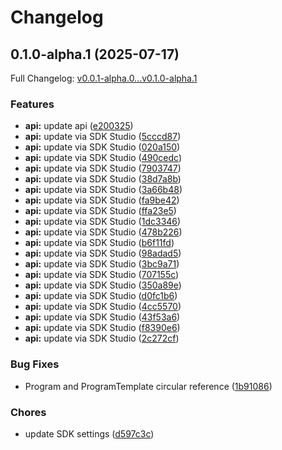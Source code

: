 # Changelog

## 0.1.0-alpha.1 (2025-07-17)

Full Changelog: [v0.0.1-alpha.0...v0.1.0-alpha.1](https://github.com/moonbaseai/moonbase-sdk-go/compare/v0.0.1-alpha.0...v0.1.0-alpha.1)

### Features

* **api:** update api ([e200325](https://github.com/moonbaseai/moonbase-sdk-go/commit/e2003255a586dab1dec331fe5b0fb0a64e465274))
* **api:** update via SDK Studio ([5cccd87](https://github.com/moonbaseai/moonbase-sdk-go/commit/5cccd87a0cfc8da4a2c521902c213e8443aa7445))
* **api:** update via SDK Studio ([020a150](https://github.com/moonbaseai/moonbase-sdk-go/commit/020a150c5473bfea73b81b2364f2c7540290d82e))
* **api:** update via SDK Studio ([490cedc](https://github.com/moonbaseai/moonbase-sdk-go/commit/490cedc52f47a56dc75bf2b953bba4b74b3f8864))
* **api:** update via SDK Studio ([7903747](https://github.com/moonbaseai/moonbase-sdk-go/commit/79037473add553870a1f8169a6fb4d8b17ff4a88))
* **api:** update via SDK Studio ([38d7a8b](https://github.com/moonbaseai/moonbase-sdk-go/commit/38d7a8bc82ba9f68352af24f196e4ec2f2abb7d0))
* **api:** update via SDK Studio ([3a66b48](https://github.com/moonbaseai/moonbase-sdk-go/commit/3a66b48faf2291ce0504acd44ecb1f2b25664ae6))
* **api:** update via SDK Studio ([fa9be42](https://github.com/moonbaseai/moonbase-sdk-go/commit/fa9be423c9ebbb87582c037304b64addacd51efb))
* **api:** update via SDK Studio ([ffa23e5](https://github.com/moonbaseai/moonbase-sdk-go/commit/ffa23e5a76d0fb238b56dedf93b2d18349c38e73))
* **api:** update via SDK Studio ([1dc3346](https://github.com/moonbaseai/moonbase-sdk-go/commit/1dc3346b6ea9a09663000c64e6e541063069338d))
* **api:** update via SDK Studio ([478b226](https://github.com/moonbaseai/moonbase-sdk-go/commit/478b22600e5b50d2da831f8a5e111c7e9e296acd))
* **api:** update via SDK Studio ([b6f11fd](https://github.com/moonbaseai/moonbase-sdk-go/commit/b6f11fdc66d8db8c2302e945cfaaf0b5bc467e19))
* **api:** update via SDK Studio ([98adad5](https://github.com/moonbaseai/moonbase-sdk-go/commit/98adad5161c501c238b87389825c94add6359e64))
* **api:** update via SDK Studio ([3bc9a71](https://github.com/moonbaseai/moonbase-sdk-go/commit/3bc9a71a8a1d512e8f6ffb356a3eff0dbb34c970))
* **api:** update via SDK Studio ([707155c](https://github.com/moonbaseai/moonbase-sdk-go/commit/707155c8ee8ca961468f0316f62a4c22d904f2cc))
* **api:** update via SDK Studio ([350a89e](https://github.com/moonbaseai/moonbase-sdk-go/commit/350a89e71398e4f5ca46ba64eadff074c864d480))
* **api:** update via SDK Studio ([d0fc1b6](https://github.com/moonbaseai/moonbase-sdk-go/commit/d0fc1b630ef79d3358fb86e57f6b2d81f24021af))
* **api:** update via SDK Studio ([4cc5570](https://github.com/moonbaseai/moonbase-sdk-go/commit/4cc5570467a09fb30a99afa16a0383f0a78dd65b))
* **api:** update via SDK Studio ([43f53a6](https://github.com/moonbaseai/moonbase-sdk-go/commit/43f53a69ee7c1a352dd48498802df7bc46557e44))
* **api:** update via SDK Studio ([f8390e6](https://github.com/moonbaseai/moonbase-sdk-go/commit/f8390e678a9c0fd40606bff79e2cacd827c1f1d8))
* **api:** update via SDK Studio ([2c272cf](https://github.com/moonbaseai/moonbase-sdk-go/commit/2c272cf4ecc790ba20dd5807be2ffa3f22bb08cb))


### Bug Fixes

* Program and ProgramTemplate circular reference ([1b91086](https://github.com/moonbaseai/moonbase-sdk-go/commit/1b910863879492e1627f7d81e41bd7cb3e341317))


### Chores

* update SDK settings ([d597c3c](https://github.com/moonbaseai/moonbase-sdk-go/commit/d597c3c7fe4e52afff5503ca026e343f05a4086f))

